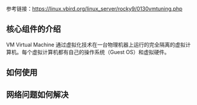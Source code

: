 参考链接：https://linux.vbird.org/linux_server/rocky9/0130vmtuning.php

## 核心组件的介绍
VM Virtual Machine 通过虚拟化技术在一台物理机器上运行的完全隔离的虚拟计算机。每个虚拟计算机都有自己的操作系统（Guest OS）和虚拟硬件。

## 如何使用

## 网络问题如何解决

